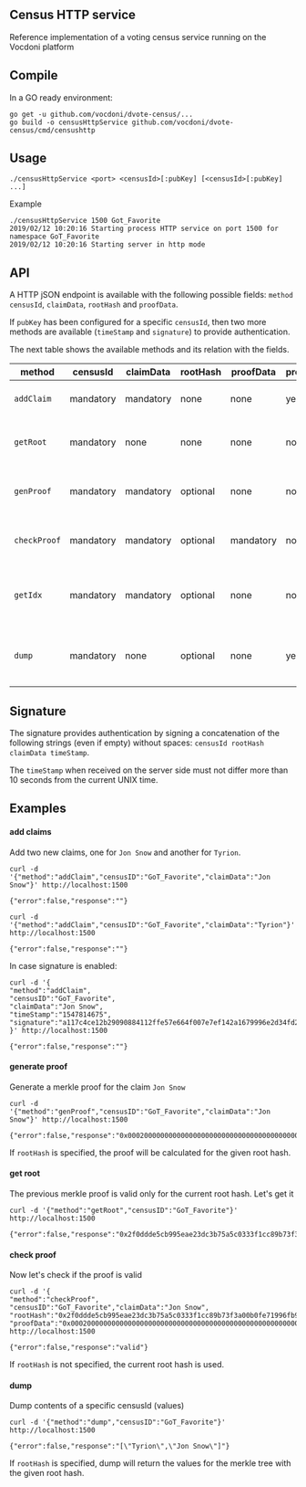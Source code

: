 ## Census HTTP service

Reference implementation of a voting census service running on the Vocdoni platform

## Compile

In a GO ready environment:

```
go get -u github.com/vocdoni/dvote-census/...
go build -o censusHttpService github.com/vocdoni/dvote-census/cmd/censushttp
```

## Usage

`./censusHttpService <port> <censusId>[:pubKey] [<censusId>[:pubKey] ...]`

Example

```
./censusHttpService 1500 Got_Favorite
2019/02/12 10:20:16 Starting process HTTP service on port 1500 for namespace GoT_Favorite
2019/02/12 10:20:16 Starting server in http mode
```

## API

A HTTP jSON endpoint is available with the following possible fields: `method` `censusId`, `claimData`, `rootHash` and `proofData`.

If `pubKey` has been configured for a specific `censusId`, then two more methods are available (`timeStamp` and `signature`) to provide authentication.

The next table shows the available methods and its relation with the fields.

| method     | censusId  | claimData | rootHash | proofData | protected? | description |
|------------|-----------|-----------|----------|-----------|------------|------------|
| `addClaim`   | mandatory | mandatory | none     | none      | yes | adds a new claim to the merkle tree       |
| `getRoot`    | mandatory | none      | none     | none      | no         | get the current merkletree root hash
| `genProof`   | mandatory | mandatory | optional | none      | no         | generate the merkle proof for a given claim
| `checkProof` | mandatory | mandatory | optional | mandatory | no         | check a claim and its merkle proof 
| `getIdx`     | mandatory | mandatory | optional | none      | no         | get the merkletree data index of a given claim
| `dump`       | mandatory | none      | optional | none      | yes        | list the contents of the census for a given hash


## Signature

The signature provides authentication by signing a concatenation of the following strings (even if empty) without spaces: `censusId rootHash claimData timeStamp`.

The `timeStamp` when received on the server side must not differ more than 10 seconds from the current UNIX time.

## Examples

#### add claims

Add two new claims, one for `Jon Snow` and another for `Tyrion`.
```
curl -d '{"method":"addClaim","censusID":"GoT_Favorite","claimData":"Jon Snow"}' http://localhost:1500

{"error":false,"response":""}
```

```
curl -d '{"method":"addClaim","censusID":"GoT_Favorite","claimData":"Tyrion"}' http://localhost:1500

{"error":false,"response":""}
```

In case signature is enabled:

```
curl -d '{
"method":"addClaim",
"censusID":"GoT_Favorite",
"claimData":"Jon Snow", 
"timeStamp":"1547814675",
"signature":"a117c4ce12b29090884112ffe57e664f007e7ef142a1679996e2d34fd2b852fe76966e47932f1e9d3a54610d0f361383afe2d9aab096e15d136c236abb0a0d0e" }' http://localhost:1500

{"error":false,"response":""}
```


#### generate proof

Generate a merkle proof for the claim `Jon Snow`

```
curl -d '{"method":"genProof","censusID":"GoT_Favorite","claimData":"Jon Snow"}' http://localhost:1500

{"error":false,"response":"0x000200000000000000000000000000000000000000000000000000000000000212f8134039730791388a9bd0460f9fbd0757327212a64b3a2b0f0841ce561ee3"}
```

If `rootHash` is specified, the proof will be calculated for the given root hash.

#### get root

The previous merkle proof is valid only for the current root hash. Let's get it

```
curl -d '{"method":"getRoot","censusID":"GoT_Favorite"}' http://localhost:1500

{"error":false,"response":"0x2f0ddde5cb995eae23dc3b75a5c0333f1cc89b73f3a00b0fe71996fb90fef04b"}
```


#### check proof

Now let's check if the proof is valid

```
curl -d '{
"method":"checkProof",
"censusID":"GoT_Favorite","claimData":"Jon Snow",
"rootHash":"0x2f0ddde5cb995eae23dc3b75a5c0333f1cc89b73f3a00b0fe71996fb90fef04b",
"proofData":"0x000200000000000000000000000000000000000000000000000000000000000212f8134039730791388a9bd0460f9fbd0757327212a64b3a2b0f0841ce561ee3"}' http://localhost:1500

{"error":false,"response":"valid"}
```

If `rootHash` is not specified, the current root hash is used.

#### dump

Dump contents of a specific censusId (values)

```
curl -d '{"method":"dump","censusID":"GoT_Favorite"}' http://localhost:1500

{"error":false,"response":"[\"Tyrion\",\"Jon Snow\"]"}
```

If `rootHash` is specified, dump will return the values for the merkle tree with the given root hash.